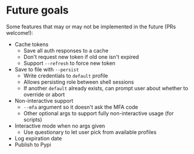 # Future goals
Some features that may or may not be implemented in the future (PRs welcome!):

* Cache tokens
    * Save all auth responses to a cache
    * Don't request new token if old one isn't expired 
    * Support `--refresh` to force new token
* Save to file with `--persist`
    * Write credentials to `default` profile
    * Allows persisting role between shell sessions
    * If another `default` already exists, can prompt user about whether to override or abort
* Non-interactive support
    * `--mfa` argument so it doesn't ask the MFA code
    * Other optional args to support fully non-interactive usage (for scripts)
* Interactive mode when no args given
    * Use questionary to let user pick from available profiles
* Log expiration date
* Publish to Pypi